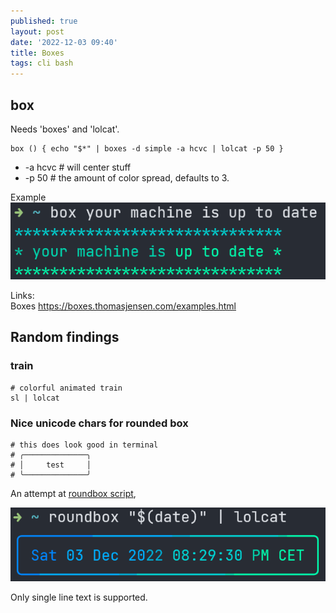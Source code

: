 ```yaml
---
published: true
layout: post
date: '2022-12-03 09:40'
title: Boxes
tags: cli bash 
---
```

## box

Needs 'boxes' and 'lolcat'.

    box () { echo "$*" | boxes -d simple -a hcvc | lolcat -p 50 }

* -a hcvc # will center stuff
* -p 50   # the amount of color spread, defaults to 3. 

Example  
![example](/media/box.png)

Links:  
Boxes <https://boxes.thomasjensen.com/examples.html>

## Random findings  

### train

    # colorful animated train
    sl | lolcat

### Nice unicode chars for rounded box

    # this does look good in terminal
    # ╭──────────────╮
    # │     test     │
    # ╰──────────────╯

An attempt at [roundbox script](https://raw.githubusercontent.com/brontosaurusrex/bucentaur/master/.experiments/bin/roundbox),

![roundbox](/media/roundbox.png)

Only single line text is supported.